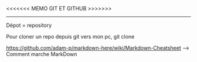<<<<<<< MEMO GIT ET GITHUB >>>>>>>

---

Dépot = repository

Pour cloner un repo depuis git vers mon pc, git clone <adresse https ou ssh du repo>

https://github.com/adam-p/markdown-here/wiki/Markdown-Cheatsheet --> Comment marche MarkDown
